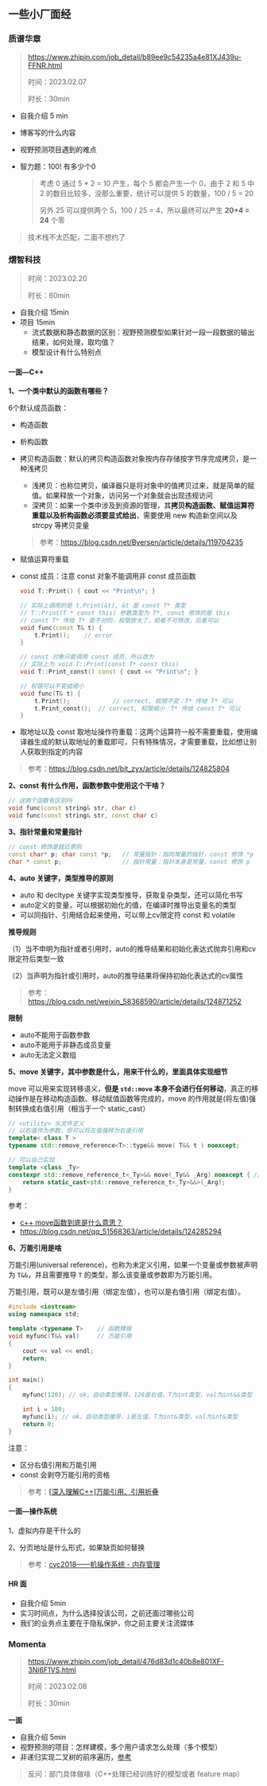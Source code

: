 ## 一些小厂面经



### 质谱华章

> https://www.zhipin.com/job_detail/b89ee9c54235a4e81XJ439u-FFNR.html
>
> 时间：2023.02.07
>
> 时长：30min

- 自我介绍 5 min

- 博客写的什么内容

- 视野预测项目遇到的难点

- 智力题：100! 有多少个0

  > 考虑 0 通过 5 * 2 = 10 产生，每个 5 都会产生一个 0，由于 2 和 5 中 2 的数目比较多，没那么重要，统计可以提供 5 的数量，100 / 5 = 20
  >
  > 另外 25 可以提供两个 5，100 / 25 = 4，所以最终可以产生 **20+4 = 24** 个零

> 技术栈不太匹配，二面不想约了



### 熠智科技

> 时间：2023.02.20
>
> 时长：60min

- 自我介绍 15min
- 项目 15min
  - 流式数据和静态数据的区别：视野预测模型如果针对一段一段数据的输出结果，如何处理，取均值？
  - 模型设计有什么特别点

#### 一面—C++

**1、一个类中默认的函数有哪些？**

6个默认成员函数：

- 构造函数

- 析构函数

- 拷贝构造函数：默认的拷贝构造函数对象按内存存储按字节序完成拷贝，是一种浅拷贝

  - 浅拷贝：也称位拷贝，编译器只是将对象中的值拷贝过来，就是简单的赋值。如果释放一个对象，访问另一个对象就会出现违规访问
  - 深拷贝：如果一个类中涉及到资源的管理，其**拷贝构造函数、赋值运算符重载以及析构函数必须要显式给出**，需要使用 new 构造新空间以及 strcpy 等拷贝变量

  > 参考：https://blog.csdn.net/Byersen/article/details/119704235

- 赋值运算符重载

- const 成员：注意 const 对象不能调用非 const 成员函数

  ```cpp
  void T::Print() { cout << "Print\n"; }
  
  // 实际上调用的是 t.Print(&t), &t 是 const T* 类型
  // T::Print(T * const this) 参数类型为 T*, const 修饰的是 this
  // const T* 传给 T* 是不对的，权限放大了，前者不可修改，后者可以 
  void func(const T& t) {
      t.Print();	// error
  }
  
  // const 对象只能调用 const 成员，所以改为
  // 实际上为 void T::Print(const T* const this)
  void T::Print_const() const { cout << "Print\n"; }
  
  // 权限可以不变或缩小
  void func(T& t) {
      t.Print();			// correct, 权限不变：T* 传给 T* 可以
      t.Print_const();	// correct, 权限缩小：T* 传给 const T* 可以
  }
  ```

- 取地址以及 const 取地址操作符重载：这两个运算符一般不需要重载，使用编译器生成的默认取地址的重载即可，只有特殊情况，才需要重载，比如想让别人获取到指定的内容

> 参考：https://blog.csdn.net/bit_zyx/article/details/124825804



**2、const 有什么作用，函数参数中使用这个干啥？**

```cpp
// 这两个函数有区别吗
void func(const string& str, char c)
void func(const string& str, const char c)
```



**3、指针常量和常量指针**

```cpp
// const 修饰是就近原则
const char* p; char const *p;	// 常量指针：指向常量的指针，const 修饰 *p
char * const p;					// 指针常量：指针本身是常量，const 修饰 p
```



**4、auto 关键字，类型推导的原则**

- auto 和 decltype 关键字实现类型推导，获取复杂类型，还可以简化书写
- auto定义的变量，可以根据初始化的值，在编译时推导出变量名的类型
- 可以同指针、引用结合起来使用，可以带上cv限定符 const 和 volatile

**推导规则**

（1）当不申明为指针或者引用时，auto的推导结果和初始化表达式抛弃引用和cv限定符后类型一致

（2）当声明为指针或引用时，auto的推导结果将保持初始化表达式的cv属性

> 参考：https://blog.csdn.net/weixin_58368590/article/details/124871252

**限制**

- auto不能用于函数参数
- auto不能用于非静态成员变量
- auto无法定义数组



**5、move 关键字，其中参数是什么，用来干什么的，里面具体实现细节**

move 可以用来实现转移语义，**但是 `std::move` 本身不会进行任何移动**，真正的移动操作是在移动构造函数、移动赋值函数等完成的，move 的作用就是(将左值)强制转换成右值引用（相当于一个 static_cast）

```cpp
// <utility> 头文件定义
// 以右值作为参数，但可以将左值强转为右值引用
template< class T >
typename std::remove_reference<T>::type&& move( T&& t ) noexcept;

// 可以自己实现
template <class _Ty>
constexpr std::remove_reference_t<_Ty>&& move(_Ty&& _Arg) noexcept { // forward _Arg as movable
	return static_cast<std::remove_reference_t<_Ty>&&>(_Arg);
}
```

参考：

- [c++ move函数到底是什么意思？](https://www.zhihu.com/question/64205844)
- https://blog.csdn.net/qq_51568363/article/details/124285294



**6、万能引用是啥**

万能引用(universal reference)，也称为未定义引用，如果一个变量或参数被声明为 `T&&`，并且需要推导 `T` 的类型，那么该变量或参数即为万能引用。

万能引用，既可以是左值引用（绑定左值），也可以是右值引用（绑定右值）。

```cpp
#include <iostream>
using namespace std;

template <typename T>    // 函数模板
void myfunc(T&& val)     // 万能引用
{
	cout << val << endl;
	return;
}

int main()
{
	myfunc(120); // ok，自动类型推导，120是右值，T为int类型，val为int&&类型

	int i = 180;
	myfunc(i); // ok，自动类型推导，i是左值，T为int&类型，val为int&类型
    return 0;
}
```

注意：

- 区分右值引用和万能引用
- const 会剥夺万能引用的资格

> 参考：[[深入理解C++]万能引用、引用折叠](https://blog.csdn.net/qq_42815188/article/details/122751869)



#### 一面—操作系统

1、虚拟内存是干什么的

2、分页地址是什么形式，如果缺页如何替换

> 参考：[cyc2018——机操作系统 - 内存管理](http://www.cyc2018.xyz/计算机基础/操作系统基础/计算机操作系统%20-%20内存管理.html#虚拟内存)



#### HR 面

- 自我介绍 5min
- 实习时间点，为什么选择投该公司，之前还面过哪些公司
- 我们的业务点主要在于隐私保护，你之前主要关注流媒体



### Momenta

> https://www.zhipin.com/job_detail/476d83d1c40b8e801XF-3Ni6F1VS.html
>
> 时间：2023.02.08
>
> 时长：30min

**一面**

- 自我介绍 5min
- 视野预测的项目：怎样建模，多个用户请求怎么处理（多个模型）
- 非递归实现二叉树的前序遍历，[参考](https://github.com/EricPengShuai/Interview/blob/main/algorithm/%E4%BA%8C%E5%8F%89%E6%A0%91%E9%81%8D%E5%8E%86%E6%96%B9%E5%BC%8F.md)

> 反问：部门具体做啥（C++处理已经训练好的模型或者 feature map）



